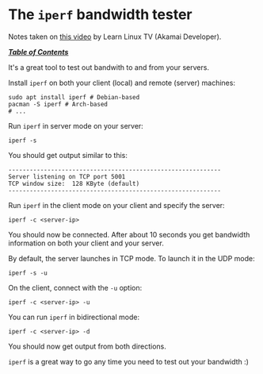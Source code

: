 # The `iperf` bandwidth tester

Notes taken on [this video](https://youtu.be/A-mDAB6jzbU) by Learn Linux TV
(Akamai Developer).

[***Table of Contents***](/README.md)

It's a great tool to test out bandwith to and from your servers.

Install `iperf` on both your client (local) and remote (server) machines:

    sudo apt install iperf # Debian-based
    pacman -S iperf # Arch-based
    # ...

Run `iperf` in server mode on your server:

    iperf -s 

You should get output similar to this:

    ------------------------------------------------------------
    Server listening on TCP port 5001
    TCP window size:  128 KByte (default)
    ------------------------------------------------------------

Run `iperf` in the client mode on your client and specify the server:

    iperf -c <server-ip>

You should now be connected. After about 10 seconds you get bandwidth
information on both your client and your server.

By default, the server launches in TCP mode. To launch it in the UDP mode:

    iperf -s -u

On the client, connect with the `-u` option:

    iperf -c <server-ip> -u

You can run `iperf` in bidirectional mode:

    iperf -c <server-ip> -d

You should now get output from both directions.

`iperf` is a great way to go any time you need to test out your bandwidth :)
